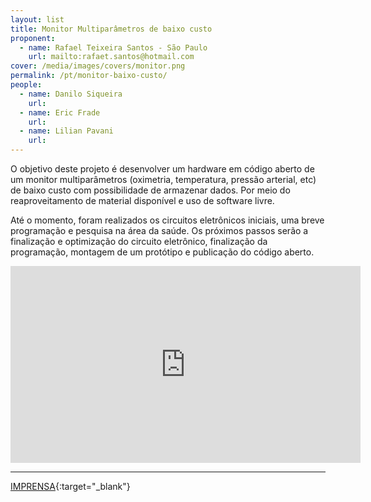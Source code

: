 ```yaml
---
layout: list
title: Monitor Multiparâmetros de baixo custo
proponent:
  - name: Rafael Teixeira Santos - São Paulo 
    url: mailto:rafaet.santos@hotmail.com
cover: /media/images/covers/monitor.png
permalink: /pt/monitor-baixo-custo/
people:
  - name: Danilo Siqueira
    url: 
  - name: Eric Frade
    url: 
  - name: Lilian Pavani
    url: 
---
```


O objetivo deste projeto é desenvolver um hardware em código aberto de um monitor multiparâmetros (oximetria, temperatura, pressão arterial, etc) de baixo custo com possibilidade de armazenar dados. Por meio do reaproveitamento de material disponível e uso de software livre. 

Até o momento, foram realizados os circuitos eletrônicos iniciais, uma breve programação e pesquisa na área da saúde. Os próximos passos serão a finalização e optimização do circuito eletrônico, finalização da programação, montagem de um protótipo e publicação do código aberto.

<div class="video-wrapper video-wrapper-16x9">
<iframe width="560" height="315" src="https://www.youtube.com/embed/EmCKUIuyo5g" frameborder="0" allow="accelerometer; autoplay; encrypted-media; gyroscope; picture-in-picture" allowfullscreen></iframe>
</div>





--- 

[IMPRENSA](/2ed/pt/imprensa/monitor){:target="_blank"}